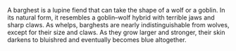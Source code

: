 A barghest is a lupine fiend that can take the shape of a wolf or a goblin. In its natural form, it resembles a goblin–wolf hybrid with terrible jaws and sharp claws. As whelps, barghests are nearly indistinguishable from wolves, except for their size and claws. As they grow larger and stronger, their skin darkens to bluishred and eventually becomes blue altogether.